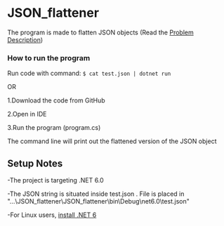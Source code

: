 # JSON_flattener
The program is made to flatten JSON objects 
(Read the [Problem Description](https://gist.github.com/doug-ol/0c018e82c095cd3addcb1275999c966f))

### How to run the program
Run code with command: `$ cat test.json | dotnet run`

OR

1.Download the code from GitHub 

2.Open in IDE 

3.Run the program (program.cs)

The command line will print out the flattened version of the JSON object

## Setup Notes
-The project is targeting .NET 6.0

-The JSON string is situated inside test.json . File is placed in "...\JSON_flattener\JSON_flattener\bin\Debug\net6.0\test.json"

-For Linux users, [install .NET 6](https://docs.microsoft.com/en-us/dotnet/core/install/linux?WT.mc_id=dotnet-35129-website)
